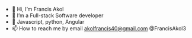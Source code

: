 - 👋 Hi, I’m Francis Akol
- 👀 I’m a Full-stack Software developer
- 🌱 Javascript, python, Angular
- 📫 How to reach me by email akolfrancis40@gmail.com @FrancisAkol3

<!---
franakol/franakol is a ✨ special ✨ repository because its `README.md` (this file) appears on your GitHub profile.
You can click the Preview link to take a look at your changes.
--->
